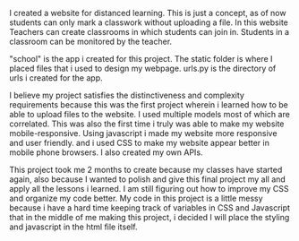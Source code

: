 I created a website for distanced learning. This is just a concept, as of now students can only mark a classwork without uploading a file. In this website Teachers can create classrooms in which students can join in. Students in a classroom can be monitored by the teacher.

"school" is the app i created for this project. The static folder is where I placed files that i used to design my webpage. urls.py is the directory of urls i created for the app.

I believe my project satisfies the distinctiveness and complexity requirements because this was the first project wherein i learned how to be able to upload files to the website. I used multiple models most of which are correlated. This was also the first time i truly was able to make my website mobile-responsive. Using javascript i made my website more responsive and user friendly. and i used CSS to make my website appear better in mobile phone browsers. I also created my own APIs.

This project took me 2 months to create because my classes have started again, also because I wanted to polish and give this final project my all and apply all the lessons i learned. I am still figuring out how to improve my CSS and organize my code better. My code in this project is a little messy because i have a hard time keeping track of variables in CSS and Javascript that in the middle of me making this project, i decided I will place the styling and javascript in the html file itself.
